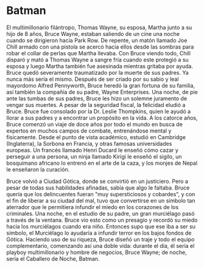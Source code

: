 # Batman

El multimillonario filántropo, Thomas Wayne, su esposa, Martha junto a su hijo de 8 años, Bruce Wayne, estaban saliendo de un cine una noche cuando se dirigieron hacia Park Row. De repente, un matón llamado Joe Chill armado con una pistola se acercó hacia ellos desde las sombras para robar el collar de perlas que Martha llevaba. Con Bruce viendo todo, Chill disparó y mató a Thomas Wayne a sangre fría cuando este protegió a su esposa y luego Martha también fue asesinada mientras gritaba por ayuda. Bruce quedó severamente traumatizado por la muerte de sus padres. Ya nunca más sería el mismo. Después de ser criado por su sabio y leal mayordomo Alfred Pennyworth, Bruce heredó la gran fortuna de su familia, así también la compañía de su padre, Wayne Enterprises. Una noche, de pie ante las tumbas de sus padres, Bruce les hizo un solemne juramento de vengar sus muertes.
A pesar de la seguridad fiscal, la felicidad eludió a Bruce. Bruce fue consolado por la Dr. Leslie Thompkins, quien le ayudó a llorar a sus padres y a encontrar un propósito en la vida. A los catorce años, Bruce comenzó un viaje de doce años por todo el mundo en busca de expertos en muchos campos de combate, entrenándose mental y físicamente. Desde el punto de vista académico, estudió en Cambridge (Inglaterra), la Sorbona en Francia, y otras famosas universidades europeas. Un francés llamado Henri Ducard le enseñó cómo cazar y perseguir a una persona, un ninja llamado Kirigi le enseñó el sigilo, un bosquimano africano lo entrenó en el arte de la caza, y los monjes de Nepal le enseñaron la curación.

Bruce volvió a Ciudad Gótica, donde se convirtió en un justiciero. Pero a pesar de todas sus habilidades afinadas, sabía que algo le faltaba. Bruce quería que los delincuentes fueran "muy supersticiosos y cobardes", y con el fin de liberar a su ciudad del mal, tuvo que convertirse en un símbolo tan aterrador que le permitiera infundir el miedo en los corazones de los criminales. Una noche, en el estudio de su padre, un gran murciélago pasó a través de la ventana. Bruce vio esto como un presagio y recordó su miedo hacia los murciélagos cuando era niño. Entonces supo que ese iba a ser su símbolo, el Murciélago lo ayudaría a infundir terror en los bajos fondos de Gótica. Haciendo uso de su riqueza, Bruce diseñó un traje y todo el equipo complementario, comenzando así una doble vida: durante el día, él sería el playboy multimillonario y hombre de negocios, Bruce Wayne; de noche, sería el Caballero de Noche, Batman.
